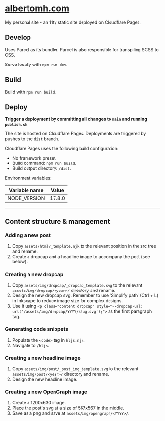 # <a href="https://www.albertomh.com" target="_blank">albertomh.com</a>

My personal site - an 11ty static site deployed on Cloudflare Pages.


## Develop
Uses Parcel as its bundler. Parcel is also responsible for transpiling SCSS to CSS.

Serve locally with `npm run dev`.


## Build
Build with `npm run build`.


## Deploy

**Trigger a deployment by committing all changes to `main` and running `publish.sh`.**  

The site is hosted on Cloudflare Pages. Deployments are triggered by pushes to the `dist` branch.  

Cloudflare Pages uses the following build configuration:  
- No framework preset.  
- Build command: `npm run build`.  
- Build output directory: `/dist`.  

Environment variables:  

| Variable name | Value       |
| ------------- | ----------- |
| NODE_VERSION  | 17.8.0      |


---

## Content structure & management

### Adding a new post
1. Copy `assets/html/_template.njk` to the relevant position in the src tree and rename.
2. Create a dropcap and a headline image to accompany the post (see below).

### Creating a new dropcap
1. Copy `assets/img/dropcap/_dropcap_template.svg` to the relevant 
`assets/img/dropcap/<year>/` directory and rename.
2. Design the new dropcap svg. Remember to use 'Simplify path' (Ctrl + L) in Inkscape to reduce image size for complex designs.
3. Use it using `<p class="content dropcap" style="--dropcap-url: url('/assets/img/dropcap/YYYY/slug.svg');">` as the first paragraph tag. 

### Generating code snippets
1. Populate the `<code>` tag in `hljs.njk`.
2. Navigate to `/hljs`.

### Creating a new headline image
1. Copy `assets/img/post/_post_img_template.svg` to the relevant 
`assets/img/post/<year>/` directory and rename.
2. Design the new headline image.

### Creating a new OpenGraph image
1. Create a 1200x630 image.
2. Place the post's svg at a size of 567x567 in the middle.
3. Save as a png and save at `assets/img/opengraph/<YYYY>/`.
